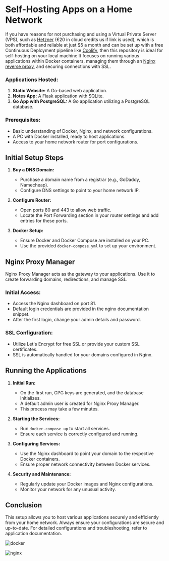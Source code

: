 # Self-Hosting Apps on a Home Network

If you have reasons for not purchasing and using a Virtual Private Server (VPS), such as [Hetzner](https://hetzner.cloud/?ref=Ix9xCKNxJriM) (€⁠20 in cloud credits us if link is used), which is both affordable and reliable at just $5 a month and can be set up with a free Continuous Deployment pipeline like [Coolify](https://coolify.io/docs/), then this repository is ideal for self-hosting on your local machine It focuses on running various applications within Docker containers, managing them through an [Nginx reverse proxy](https://nginxproxymanager.com/guide/#hosting-your-home-network), and securing connections with SSL.

### Applications Hosted:
1. **Static Website:** A Go-based web application.
2. **Notes App:** A Flask application with SQLite.
3. **Go App with PostgreSQL:** A Go application utilizing a PostgreSQL database.

### Prerequisites:
- Basic understanding of Docker, Nginx, and network configurations.
- A PC with Docker installed, ready to host applications.
- Access to your home network router for port configurations.

## Initial Setup Steps
1. **Buy a DNS Domain:**
   - Purchase a domain name from a registrar (e.g., GoDaddy, Namecheap).
   - Configure DNS settings to point to your home network IP.

2. **Configure Router:**
   - Open ports 80 and 443 to allow web traffic.
   - Locate the Port Forwarding section in your router settings and add entries for these ports.

3. **Docker Setup:**
   - Ensure Docker and Docker Compose are installed on your PC.
   - Use the provided `docker-compose.yml` to set up your environment.


## Nginx Proxy Manager
Nginx Proxy Manager acts as the gateway to your applications. Use it to create forwarding domains, redirections, and manage SSL.

### Initial Access:
- Access the Nginx dashboard on port 81.
- Default login credentials are provided in the nginx documentation snippet.
- After the first login, change your admin details and password.

### SSL Configuration:
- Utilize Let's Encrypt for free SSL or provide your custom SSL certificates.
- SSL is automatically handled for your domains configured in Nginx.

## Running the Applications
1. **Initial Run:**
   - On the first run, GPG keys are generated, and the database initializes.
   - A default admin user is created for Nginx Proxy Manager.
   - This process may take a few minutes.

2. **Starting the Services:**
   - Run `docker-compose up` to start all services.
   - Ensure each service is correctly configured and running.

3. **Configuring Services:**
   - Use the Nginx dashboard to point your domain to the respective Docker containers.
   - Ensure proper network connectivity between Docker services.


4. **Security and Maintenance:**
   - Regularly update your Docker images and Nginx configurations.
   - Monitor your network for any unusual activity.

## Conclusion
This setup allows you to host various applications securely and efficiently from your home network. Always ensure your configurations are secure and up-to-date. For detailed configurations and troubleshooting, refer to application documentation.

 ![docker](https://i.imgur.com/mWcuSkO.png)

 ![nginx](https://i.imgur.com/CCvnfTW.png)

